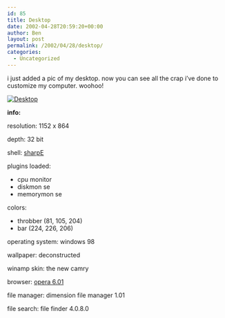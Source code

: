 ```yaml
---
id: 85
title: Desktop
date: 2002-04-28T20:59:20+00:00
author: Ben
layout: post
permalink: /2002/04/28/desktop/
categories:
  - Uncategorized
---
```

i just added a pic of my desktop. now you can see all the crap i&#8217;ve done to customize my computer. woohoo!

[<img class="preview" src="http://media.benjaminoakes.com/2002/Desktop/Desktop (thumbnail).jpg" alt="Desktop" />](http://media.benjaminoakes.com/2002/Desktop/Desktop.jpg)

**info:**

resolution: 1152 x 864
  
depth: 32 bit

shell: [sharpE](http://www.lowdimension.net/)

plugins loaded:

  * cpu monitor
  * diskmon se
  * memorymon se

colors:

  * throbber (81, 105, 204)
  * bar (224, 226, 206)

operating system: windows 98

wallpaper: deconstructed
  
winamp skin: the new camry

browser: [opera 6.01](http://www.opera.com/)
  
file manager: dimension file manager 1.01
  
file search: file finder 4.0.8.0